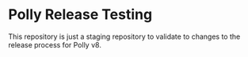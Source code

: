 # Polly Release Testing

This repository is just a staging repository to validate to changes to the release process for Polly v8.
